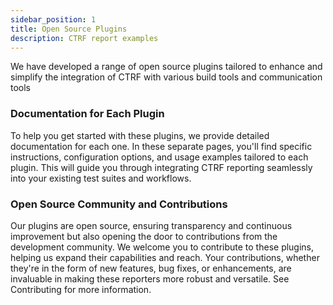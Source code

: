 ```yaml
---
sidebar_position: 1
title: Open Source Plugins
description: CTRF report examples
---
```


We have developed a range of open source plugins tailored to enhance and simplify the integration of CTRF with various build tools and communication tools

### **Documentation for Each Plugin**

To help you get started with these plugins, we provide detailed documentation for each one. In these separate pages, you'll find specific instructions, configuration options, and usage examples tailored to each plugin. This will guide you through integrating CTRF reporting seamlessly into your existing test suites and workflows.

### **Open Source Community and Contributions**

Our plugins are open source, ensuring transparency and continuous improvement but also opening the door to contributions from the development community. We welcome you to contribute to these plugins, helping us expand their capabilities and reach. Your contributions, whether they're in the form of new features, bug fixes, or enhancements, are invaluable in making these reporters more robust and versatile. See Contributing for more information.
